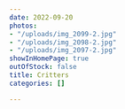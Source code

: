 ```yaml
---
date: 2022-09-20
photos:
- "/uploads/img_2099-2.jpg"
- "/uploads/img_2098-2.jpg"
- "/uploads/img_2097-2.jpg"
showInHomePage: true
outOfStock: false
title: Critters
categories: []

---
```

